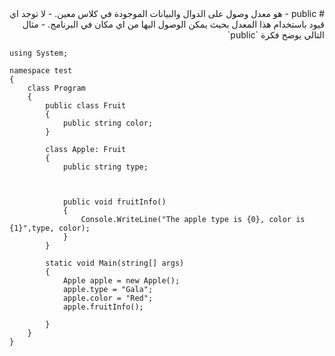 <div dir=rtl>
# public
- هو معدل وصول على الدوال والبيانات الموجودة في كلاس معين.
- لا توجد اي قيود باستخدام هذا المعدل بحيث يمكن الوصول اليها من اي مكان في البرنامج.
- مثال التالي يوضح فكرة `public`

<div dir=ltr align=left>

```
using System;

namespace test
{
    class Program
    {
        public class Fruit
        {
            public string color;
        }

        class Apple: Fruit
        {
            public string type;

            

            public void fruitInfo()
            {
                Console.WriteLine("The apple type is {0}, color is {1}",type, color);
            }
        }

        static void Main(string[] args)
        {
            Apple apple = new Apple();
            apple.type = "Gala";
            apple.color = "Red";
            apple.fruitInfo();

        }
    }
}

```